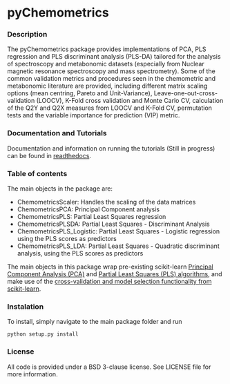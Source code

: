 # pyChemometrics

### Description
The pyChemometrics package provides implementations of PCA, PLS regression and PLS discriminant 
analysis (PLS-DA) tailored for the analysis of spectroscopy and metabonomic datasets
(especially from Nuclear magnetic resonance spectroscopy and mass spectrometry). 
Some of the common validation metrics and procedures seen in the chemometric and metabonomic literature 
are provided, including different matrix scaling options (mean centring, Pareto and Unit-Variance), 
Leave-one-out-cross-validation (LOOCV), K-Fold cross validation and Monte Carlo CV, calculation of the 
Q2Y and Q2X measures from LOOCV and K-Fold CV, permutation tests and the variable importance for prediction 
(VIP) metric. 

### Documentation and Tutorials
Documentation and information on running the tutorials (Still in progress) can be found in [readthedocs](http://pychemometrics.readthedocs.io/en/stable/).

### Table of contents
The main objects in the package are:

 - ChemometricsScaler: Handles the scaling of the data matrices
 - ChemometricsPCA: Principal Component analysis
 - ChemometricsPLS: Partial Least Squares regression
 - ChemometricsPLSDA: Partial Least Squares - Discriminant Analysis
 - ChemometricsPLS_Logistic: Partial Least Squares - Logistic regression using the PLS scores as predictors
 - ChemometricsPLS_LDA: Partial Least Squares - Quadratic discriminant analysis, using the PLS scores as predictors
 
The main objects in this package wrap pre-existing scikit-learn [Principal Component Analysis 
(PCA)](http://scikit-learn.org/stable/modules/generated/sklearn.decomposition.PCA.html) 
and [Partial Least Squares (PLS) algorithms](http://scikit-learn.org/stable/modules/generated/sklearn.cross_decomposition.PLSRegression.html), 
and make use of the [cross-validation and model selection functionality from scikit-learn](http://scikit-learn.org/stable/modules/cross_validation.html#cross-validation).

### Instalation
To install, simply navigate to the main package folder and run

    python setup.py install
    
### License
All code is provided under a BSD 3-clause license. See LICENSE file for more information.
